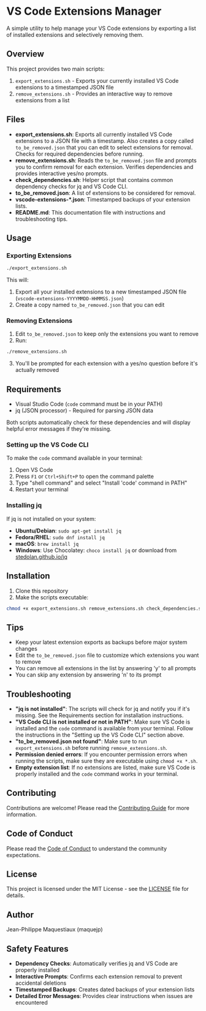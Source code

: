 # VS Code Extensions Manager

A simple utility to help manage your VS Code extensions by exporting a list of installed extensions and selectively removing them.

## Overview

This project provides two main scripts:

1. `export_extensions.sh` - Exports your currently installed VS Code extensions to a timestamped JSON file
2. `remove_extensions.sh` - Provides an interactive way to remove extensions from a list

## Files

- **export_extensions.sh**: Exports all currently installed VS Code extensions to a JSON file with a timestamp. Also creates a copy called `to_be_removed.json` that you can edit to select extensions for removal. Checks for required dependencies before running.
- **remove_extensions.sh**: Reads the `to_be_removed.json` file and prompts you to confirm removal for each extension. Verifies dependencies and provides interactive yes/no prompts.
- **check_dependencies.sh**: Helper script that contains common dependency checks for jq and VS Code CLI.
- **to_be_removed.json**: A list of extensions to be considered for removal.
- **vscode-extensions-*.json**: Timestamped backups of your extension lists.
- **README.md**: This documentation file with instructions and troubleshooting tips.

## Usage

### Exporting Extensions

```bash
./export_extensions.sh
```

This will:
1. Export all your installed extensions to a new timestamped JSON file (`vscode-extensions-YYYYMMDD-HHMMSS.json`)
2. Create a copy named `to_be_removed.json` that you can edit

### Removing Extensions

1. Edit `to_be_removed.json` to keep only the extensions you want to remove
2. Run:

```bash
./remove_extensions.sh
```

3. You'll be prompted for each extension with a yes/no question before it's actually removed

## Requirements

- Visual Studio Code (`code` command must be in your PATH)
- jq (JSON processor) - Required for parsing JSON data

Both scripts automatically check for these dependencies and will display helpful error messages if they're missing.

### Setting up the VS Code CLI

To make the `code` command available in your terminal:

1. Open VS Code
2. Press `F1` or `Ctrl+Shift+P` to open the command palette
3. Type "shell command" and select "Install 'code' command in PATH"
4. Restart your terminal

### Installing jq

If jq is not installed on your system:

- **Ubuntu/Debian**: `sudo apt-get install jq`
- **Fedora/RHEL**: `sudo dnf install jq`
- **macOS**: `brew install jq`
- **Windows**: Use Chocolatey: `choco install jq` or download from [stedolan.github.io/jq](https://stedolan.github.io/jq/)

## Installation

1. Clone this repository
2. Make the scripts executable:

```bash
chmod +x export_extensions.sh remove_extensions.sh check_dependencies.sh
```

## Tips

- Keep your latest extension exports as backups before major system changes
- Edit the `to_be_removed.json` file to customize which extensions you want to remove
- You can remove all extensions in the list by answering 'y' to all prompts
- You can skip any extension by answering 'n' to its prompt

## Troubleshooting

- **"jq is not installed"**: The scripts will check for jq and notify you if it's missing. See the Requirements section for installation instructions.
- **"VS Code CLI is not installed or not in PATH"**: Make sure VS Code is installed and the `code` command is available from your terminal. Follow the instructions in the "Setting up the VS Code CLI" section above.
- **"to_be_removed.json not found"**: Make sure to run `export_extensions.sh` before running `remove_extensions.sh`.
- **Permission denied errors**: If you encounter permission errors when running the scripts, make sure they are executable using `chmod +x *.sh`.
- **Empty extension list**: If no extensions are listed, make sure VS Code is properly installed and the `code` command works in your terminal.

## Contributing

Contributions are welcome! Please read the [Contributing Guide](CONTRIBUTING.md) for more information.

## Code of Conduct

Please read the [Code of Conduct](CODE_OF_CONDUCT.md) to understand the community expectations.

## License

This project is licensed under the MIT License - see the [LICENSE](LICENSE) file for details.

## Author

Jean-Philippe Maquestiaux (maquejp)

## Safety Features

- **Dependency Checks**: Automatically verifies jq and VS Code are properly installed
- **Interactive Prompts**: Confirms each extension removal to prevent accidental deletions
- **Timestamped Backups**: Creates dated backups of your extension lists
- **Detailed Error Messages**: Provides clear instructions when issues are encountered
